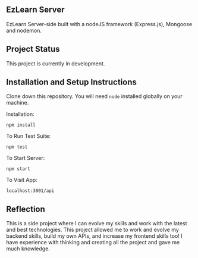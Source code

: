 ## EzLearn Server

EzLearn Server-side built with a nodeJS framework (Express.js), Mongoose and nodemon.

## Project Status

This project is currently in development.

## Installation and Setup Instructions  

Clone down this repository. You will need `node` installed globally on your machine.  

Installation:

`npm install`  

To Run Test Suite:  

`npm test`  

To Start Server:

`npm start`  

To Visit App:

`localhost:3001/api`  

## Reflection

   This is a side project where I can evolve my skills and work with the latest and best technologies. This project allowed me to work and evolve my backend skills, build my own APIs, and increase my frontend skills too! I have experience with thinking and creating all the project and gave me much knowledge.



